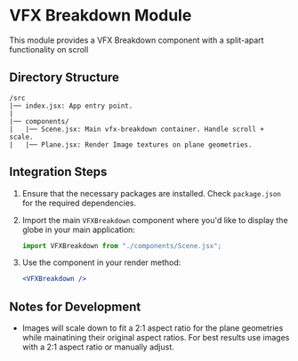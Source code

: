 # VFX Breakdown Module

This module provides a VFX Breakdown component with a split-apart functionality on scroll

## Directory Structure

```
/src
|── index.jsx: App entry point.
|
|── components/
|   |── Scene.jsx: Main vfx-breakdown container. Handle scroll + scale.
|   |── Plane.jsx: Render Image textures on plane geometries.
```

## Integration Steps

1. Ensure that the necessary packages are installed. Check `package.json` for the required dependencies.
2. Import the main `VFXBreakdown` component where you'd like to display the globe in your main application:
   ```jsx
   import VFXBreakdown from "./components/Scene.jsx";
   ```
3. Use the component in your render method:

   ```jsx
   <VFXBreakdown />
   ```

## Notes for Development

- Images will scale down to fit a 2:1 aspect ratio for the plane geometries while mainatining their original aspect ratios. For best results use images with a 2:1 aspect ratio or manually adjust.
